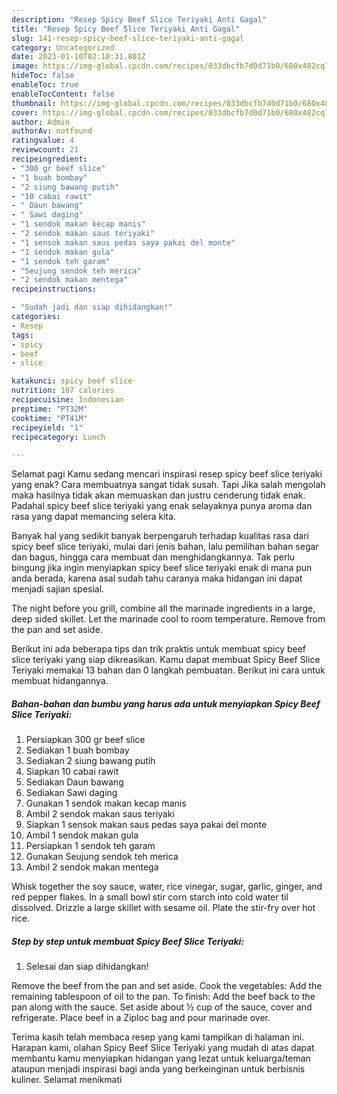 ```yaml
---
description: "Resep Spicy Beef Slice Teriyaki Anti Gagal"
title: "Resep Spicy Beef Slice Teriyaki Anti Gagal"
slug: 141-resep-spicy-beef-slice-teriyaki-anti-gagal
category: Uncategorized
date: 2023-01-10T02:10:31.801Z
image: https://img-global.cpcdn.com/recipes/033dbcfb7d0d71b0/680x482cq70/spicy-beef-slice-teriyaki-foto-resep-utama.jpg
hideToc: false
enableToc: true
enableTocContent: false
thumbnail: https://img-global.cpcdn.com/recipes/033dbcfb7d0d71b0/680x482cq70/spicy-beef-slice-teriyaki-foto-resep-utama.jpg
cover: https://img-global.cpcdn.com/recipes/033dbcfb7d0d71b0/680x482cq70/spicy-beef-slice-teriyaki-foto-resep-utama.jpg
author: Admin
authorAv: notfound
ratingvalue: 4
reviewcount: 21
recipeingredient:
- "300 gr beef slice"
- "1 buah bombay"
- "2 siung bawang putih"
- "10 cabai rawit"
- " Daun bawang"
- " Sawi daging"
- "1 sendok makan kecap manis"
- "2 sendok makan saus teriyaki"
- "1 sensok makan saus pedas saya pakai del monte"
- "1 sendok makan gula"
- "1 sendok teh garam"
- "Seujung sendok teh merica"
- "2 sendok makan mentega"
recipeinstructions:

- "Sudah jadi dan siap dihidangkan!"
categories:
- Resep
tags:
- spicy
- beef
- slice

katakunci: spicy beef slice 
nutrition: 107 calories
recipecuisine: Indonesian
preptime: "PT32M"
cooktime: "PT41M"
recipeyield: "1"
recipecategory: Lunch

---
```



Selamat pagi Kamu sedang mencari inspirasi resep spicy beef slice teriyaki yang enak? Cara membuatnya sangat tidak susah. Tapi Jika salah mengolah maka hasilnya tidak akan memuaskan dan justru cenderung tidak enak. Padahal spicy beef slice teriyaki yang enak selayaknya punya aroma dan rasa yang dapat memancing selera kita.


Banyak hal yang sedikit banyak berpengaruh terhadap kualitas rasa dari spicy beef slice teriyaki, mulai dari jenis bahan, lalu pemilihan bahan segar dan bagus, hingga cara membuat dan menghidangkannya. Tak perlu bingung jika ingin menyiapkan spicy beef slice teriyaki enak di mana pun anda berada, karena asal sudah tahu caranya maka hidangan ini dapat menjadi sajian spesial.

The night before you grill, combine all the marinade ingredients in a large, deep sided skillet. Let the marinade cool to room temperature. Remove from the pan and set aside.


Berikut ini ada beberapa tips dan trik praktis untuk membuat spicy beef slice teriyaki yang siap dikreasikan. Kamu dapat membuat Spicy Beef Slice Teriyaki memakai 13 bahan dan 0 langkah pembuatan. Berikut ini cara untuk membuat hidangannya.

<!--inarticleads1-->

##### Bahan-bahan dan bumbu yang harus ada untuk menyiapkan Spicy Beef Slice Teriyaki:

1. Persiapkan 300 gr beef slice
1. Sediakan 1 buah bombay
1. Sediakan 2 siung bawang putih
1. Siapkan 10 cabai rawit
1. Sediakan  Daun bawang
1. Sediakan  Sawi daging
1. Gunakan 1 sendok makan kecap manis
1. Ambil 2 sendok makan saus teriyaki
1. Siapkan 1 sensok makan saus pedas saya pakai del monte
1. Ambil 1 sendok makan gula
1. Persiapkan 1 sendok teh garam
1. Gunakan Seujung sendok teh merica
1. Ambil 2 sendok makan mentega


Whisk together the soy sauce, water, rice vinegar, sugar, garlic, ginger, and red pepper flakes. In a small bowl stir corn starch into cold water til dissolved. Drizzle a large skillet with sesame oil. Plate the stir-fry over hot rice. 

<!--inarticleads2-->

##### Step by step untuk membuat Spicy Beef Slice Teriyaki:


1. Selesai dan siap dihidangkan!

Remove the beef from the pan and set aside. Cook the vegetables: Add the remaining tablespoon of oil to the pan. To finish: Add the beef back to the pan along with the sauce. Set aside about ½ cup of the sauce, cover and refrigerate. Place beef in a Ziploc bag and pour marinade over. 

Terima kasih telah membaca resep yang kami tampilkan di halaman ini. Harapan kami, olahan Spicy Beef Slice Teriyaki yang mudah di atas dapat membantu kamu menyiapkan hidangan yang lezat untuk keluarga/teman ataupun menjadi inspirasi bagi anda yang berkeinginan untuk berbisnis kuliner. Selamat menikmati
